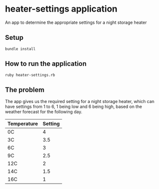 # heater-settings application
An app to determine the appropriate settings for a night storage heater

## Setup

```
bundle install
```
## How to run the application

```
ruby heater-settings.rb
```
## The problem
The app gives us the required setting for a night storage heater, which can have settings from 1 to 6, 1 being low and 6 being high, based on the weather forecast for the following day.

| Temperature | Setting  |
| ----------- | -------- |
| 0C          | 4        |
| 3C          | 3.5      |
| 6C          | 3        |
| 9C          | 2.5      |
| 12C         | 2        |
| 14C         | 1.5      |
| 16C         | 1        |

